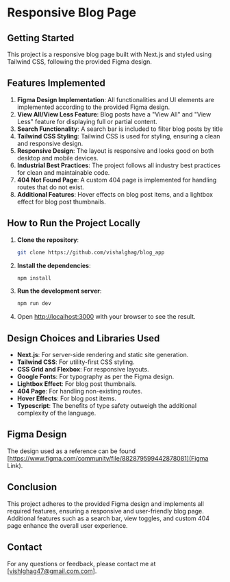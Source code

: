 # Responsive Blog Page

## Getting Started

This project is a responsive blog page built with Next.js and styled using Tailwind CSS, following the provided Figma design.

## Features Implemented

1. **Figma Design Implementation**: All functionalities and UI elements are implemented according to the provided Figma design.
2. **View All/View Less Feature**: Blog posts have a "View All" and "View Less" feature for displaying full or partial content.
3. **Search Functionality**: A search bar is included to filter blog posts by title
4. **Tailwind CSS Styling**: Tailwind CSS is used for styling, ensuring a clean and responsive design.
5. **Responsive Design**: The layout is responsive and looks good on both desktop and mobile devices.
6. **Industrial Best Practices**: The project follows all industry best practices for clean and maintainable code.
7. **404 Not Found Page**: A custom 404 page is implemented for handling routes that do not exist.
8. **Additional Features**: Hover effects on blog post items, and a lightbox effect for blog post thumbnails.

## How to Run the Project Locally

1. **Clone the repository**:

   ```bash
   git clone https://github.com/vishalghag/blog_app
   ```

2. **Install the dependencies**:

   ```bash
   npm install
   ```

3. **Run the development server**:

   ```bash
   npm run dev
   ```

4. Open [http://localhost:3000](http://localhost:3000) with your browser to see the result.

## Design Choices and Libraries Used

- **Next.js**: For server-side rendering and static site generation.
- **Tailwind CSS**: For utility-first CSS styling.
- **CSS Grid and Flexbox**: For responsive layouts.
- **Google Fonts**: For typography as per the Figma design.
- **Lightbox Effect**: For blog post thumbnails.
- **404 Page**: For handling non-existing routes.
- **Hover Effects**: For blog post items.
- **Typescript**: The benefits of type safety outweigh the additional complexity of the language.

## Figma Design

The design used as a reference can be found [https://www.figma.com/community/file/882879599442878081](Figma Link).

## Conclusion

This project adheres to the provided Figma design and implements all required features, ensuring a responsive and user-friendly blog page. Additional features such as a search bar, view toggles, and custom 404 page enhance the overall user experience.

## Contact

For any questions or feedback, please contact me at [vishlghag47@gmail.com.com].
